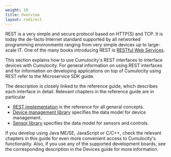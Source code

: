 ```yaml
---
weight: 10
title: Overview
layout: redirect
---
```


REST is a very simple and secure protocol based on HTTP(S) and TCP. It is today the de-facto Internet standard supported by all networked programming environments ranging from very simple devices up to large-scale IT. One of the many books introducing REST is [RESTful Web Services](http://oreilly.com/catalog/9780596529260).

This section explains how to use Cumulocity's REST interfaces to interface devices with Cumulocity. For general information on using REST interfaces and for information on developing applications on top of Cumulocity using REST refer to the Microservice SDK guide.

The description is closely linked to the reference guide, which describes each interface in detail. Relevant chapters in the reference guide are in particular

-   [REST implementation](/guides/reference/rest-implementation) is the reference for all general concepts.
-   [Device management library](/guides/reference/device-management) specifies the data model for device management.
-   [Sensor library](/guides/reference/sensor-library) specifies the data model for sensors and controls.

If you develop using Java ME/SE, JavaScript or C/C++, check the relevant chapters in this guide for even more convenient access to Cumulocity's functionality. Also, if you use any of the supported development boards, see the corresponding description in the Devices guide for more information.
